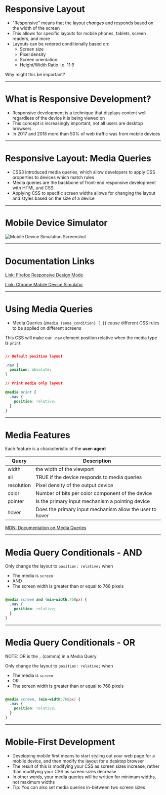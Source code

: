 # Responsive Layout

* "Responsive" means that the layout *changes* and responds based on the width of the screen
* This allows for specific layouts for mobile phones, tablets, screen readers, and more
* Layouts can be redered conditionally based on:
    * Screen size
    * Pixel density
    * Screen orientation
    * Height/Width Ratio i.e. 11:9

Why might this be important?

---

# What is Responsive Development?

* Responsive development is a technique that displays content well regardless of the device it is being viewed on
* This concept is increasingly important, not all users are desktop browsers
* In 2017 and 2018 more than 50% of web traffic was from mobile devices

---

# Responsive Layout: Media Queries

* CSS3 introduced media queries, which allow developers to apply CSS properties to devices which match rules
* Media queries are the backbone of front-end responsive development with HTML and CSS
* Applying CSS to specific screen widths allows for changing the layout and styles based on the size of a device

---

# Mobile Device Simulator

![Mobile Device Simulation Screenshot](https://res.cloudinary.com/btvca/image/upload/v1574445189/curriculum/mobile-device-simulation_zlrmgj.png "Mobile Device Simulation Screeenshot")

---

# Documentation Links

[Link: Firefox Responsive Design Mode](https://developer.mozilla.org/en-US/docs/Tools/Responsive_Design_Mode "Firefox Responsive Design Mode")

[Link: Chrome Mobile Device Simulator](https://developers.google.com/web/tools/chrome-devtools/device-mode/ "Chrome Mobile Device Simulator")

---

# Using Media Queries

* Media Queries (`@media (some_condition) { }`) cause different CSS rules to be applied on different screens

This CSS will make our `.nav` element position relative when the media type is `print`

```css

// Default position layout

.nav {
  position: absolute;
}

// Print media only layout

@media print {
  .nav {
    position: relative;
  }
}
```

---

# Media Features

Each feature is a characteristic of the **user-agent**

| Query       | Description                                              |
|-------------|----------------------------------------------------------|
| width       | the width of the viewport                                |
| all         | TRUE if the device responds to media queries             |
| resolution  | Pixel density of the output device                       |
| color       | Number of bits per color component of the device         |
| pointer     | Is the primary input mechanism a pointing device         |
| hover       | Does the primary input mechanism allow the user to hover |

[MDN: Documentation on Media Queries](https://developer.mozilla.org/en-US/docs/Web/CSS/Media_Queries/Using_media_queries "MDN Documentation on Media Queries")

---

# Media Query Conditionals - AND

Only change the layout to `position: relative;` when

  * The media is `screen`
  * AND
  * The screen width is greater than or equal to 768 pixels

```css

@media screen and (min-width:768px) {
  .nav {
    position: relative;
  }
}
```

---

# Media Query Conditionals - OR

NOTE: OR is the `,` (comma) in a Media Query

Only change the layout to `position: relative;` when

  * The media is `screen`
  * OR
  * The screen width is greater than or equal to 768 pixels

```css

@media screen, (min-width:768px) {
  .nav {
    position: relative;
  }
}
```

---

# Mobile-First Development

* Developing mobile first means to start styling out your web page for a mobile device, and then modify the layout for a desktop browser
* The result of this is modifying your CSS as screen sizes increase, rather than modifying your CSS as screen sizes decrease
* In other words, your media queries will be written for minimum widths, not maximum widths
* Tip: You can also set media queries in-between two screen sizes
